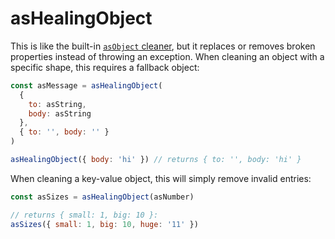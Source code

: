 # asHealingObject

This is like the built-in [`asObject` cleaner](https://cleaners.js.org/#/reference?id=asobject), but it replaces or removes broken properties instead of throwing an exception. When cleaning an object with a specific shape, this requires a fallback object:

```js
const asMessage = asHealingObject(
  {
    to: asString,
    body: asString
  },
  { to: '', body: '' }
)

asHealingObject({ body: 'hi' }) // returns { to: '', body: 'hi' }
```

When cleaning a key-value object, this will simply remove invalid entries:

```js
const asSizes = asHealingObject(asNumber)

// returns { small: 1, big: 10 }:
asSizes({ small: 1, big: 10, huge: '11' })
```
